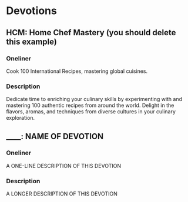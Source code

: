 # Devotions

## HCM: Home Chef Mastery (you should delete this example)
### Oneliner
Cook 100 International Recipes, mastering global cuisines.
### Description
Dedicate time to enriching your culinary skills by experimenting with and mastering 100 authentic recipes from around the world.
Delight in the flavors, aromas, and techniques from diverse cultures in your culinary exploration.

## ____: NAME OF DEVOTION
### Oneliner
A ONE-LINE DESCRIPTION OF THIS DEVOTION
### Description
A LONGER DESCRIPTION OF THIS DEVOTION